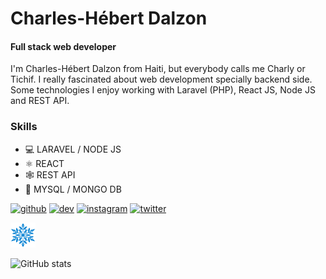 # Charles-Hébert Dalzon
#### Full stack web developer
I'm Charles-Hébert Dalzon from Haiti, but everybody calls me Charly or Tichif. I really fascinated about web development specially backend side. Some technologies I enjoy working with Laravel (PHP), React JS, Node JS and REST API. 

### Skills 
* 💻 LARAVEL / NODE JS 
* ⚛  REACT
* 🕸  REST API
* 📝 MYSQL / MONGO DB




[<img src='https://cdn.jsdelivr.net/npm/simple-icons@3.0.1/icons/github.svg' alt='github' height='40'>](https://github.com/tichif)  [<img src='https://cdn.jsdelivr.net/npm/simple-icons@3.0.1/icons/dev-dot-to.svg' alt='dev' height='40'>](https://dev.to/tichif)  [<img src='https://cdn.jsdelivr.net/npm/simple-icons@3.0.1/icons/instagram.svg' alt='instagram' height='40'>](https://www.instagram.com/tichif5/)  [<img src='https://cdn.jsdelivr.net/npm/simple-icons@3.0.1/icons/twitter.svg' alt='twitter' height='40'>](https://twitter.com/charly_tetfret)  

<a href='https://archiveprogram.github.com/'><img src='https://raw.githubusercontent.com/acervenky/animated-github-badges/master/assets/acbadge.gif' width='40' height='40'></a> 

![GitHub stats](https://github-readme-stats.vercel.app/api?username=tichif&show_icons=true)  


